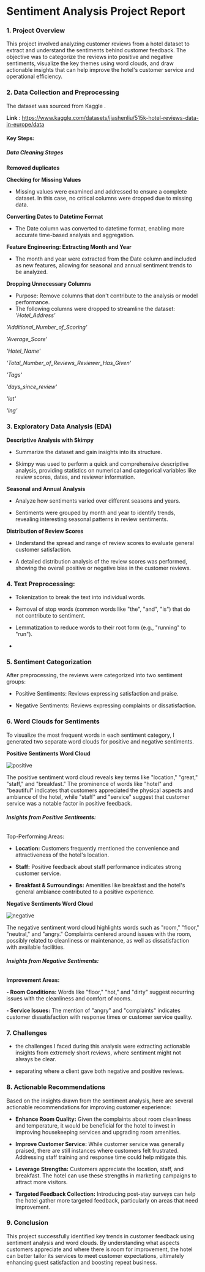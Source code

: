 # Sentiment Analysis Project Report

### 1. Project Overview

This project involved analyzing customer reviews from a hotel dataset to extract and understand the sentiments behind customer feedback. The objective was to categorize the reviews into positive and negative sentiments, visualize the key themes using word clouds, and draw actionable insights that can help improve the hotel's customer service and operational efficiency.

### 2. Data Collection and Preprocessing

The dataset was sourced from Kaggle . 

**Link** : https://www.kaggle.com/datasets/jiashenliu/515k-hotel-reviews-data-in-europe/data

#### Key Steps:

##### Data Cleaning Stages

**Removed duplicates**

**Checking for Missing Values**
- Missing values were examined and addressed to ensure a complete dataset. In this case, no critical columns were dropped due to missing data.

**Converting Dates to Datetime Format**

- The Date column was converted to datetime format, enabling more accurate time-based analysis and aggregation.
  
**Feature Engineering: Extracting Month and Year**

- The month and year were extracted from the Date column and included as new features, allowing for seasonal and annual sentiment trends to be analyzed.

**Dropping Unnecessary Columns**

- Purpose: Remove columns that don't contribute to the analysis or model performance.
- The following columns were dropped to streamline the dataset:
_'Hotel_Address'_

_'Additional_Number_of_Scoring'_

_'Average_Score'_

_'Hotel_Name'_

_'Total_Number_of_Reviews_Reviewer_Has_Given'_

_'Tags'_

_'days_since_review'_

_'lat'_

_'lng'_

### 3. Exploratory Data Analysis (EDA)

**Descriptive Analysis with Skimpy**

- Summarize the dataset and gain insights into its structure.

- Skimpy was used to perform a quick and comprehensive descriptive analysis, providing statistics on numerical and categorical variables like review scores, dates, and reviewer information.

**Seasonal and Annual Analysis**

- Analyze how sentiments varied over different seasons and years.

- Sentiments were grouped by month and year to identify trends, revealing interesting seasonal patterns in review sentiments.
  
**Distribution of Review Scores**

- Understand the spread and range of review scores to evaluate general customer satisfaction.

- A detailed distribution analysis of the review scores was performed, showing the overall positive or negative bias in the customer reviews.
  
### 4. Text Preprocessing:

- Tokenization to break the text into individual words.
  
- Removal of stop words (common words like "the", "and", "is") that do not contribute to sentiment.
  
- Lemmatization to reduce words to their root form (e.g., "running" to "run").
- 
### 5. Sentiment Categorization

After preprocessing, the reviews were categorized into two sentiment groups:

 - Positive Sentiments: Reviews expressing satisfaction and praise.
   
- Negative Sentiments: Reviews expressing complaints or dissatisfaction.
  
### 6. Word Clouds for Sentiments

To visualize the most frequent words in each sentiment category, I generated two separate word clouds for positive and negative sentiments.

**Positive Sentiments Word Cloud**

![positive](https://github.com/richardmukechiwa/NLP-Sentiment-Analysis/blob/main/positive_sentiments.png)

The positive sentiment word cloud reveals key terms like "location," "great," "staff," and "breakfast." The prominence of words like "hotel" and "beautiful" indicates that customers appreciated the physical aspects and ambiance of the hotel, while "staff" and "service" suggest that customer service was a notable factor in positive feedback.

###### **Insights from Positive Sentiments:**

Top-Performing Areas:

- **Location:** Customers frequently mentioned the convenience and attractiveness of the hotel's location.
  
- **Staff:** Positive feedback about staff performance indicates strong customer service.
  
- **Breakfast & Surroundings:** Amenities like breakfast and the hotel's general ambiance contributed to a positive experience.
  

**Negative Sentiments Word Cloud**

![negative](https://github.com/richardmukechiwa/NLP-Sentiment-Analysis/blob/main/negative_sentiments.png)

The negative sentiment word cloud highlights words such as "room," "floor," "neutral," and "angry." Complaints centered around issues with the room, possibly related to cleanliness or maintenance, as well as dissatisfaction with available facilities.

###### **Insights from Negative Sentiments:**

**Improvement Areas:**

**- Room Conditions:** Words like "floor," "hot," and "dirty" suggest recurring issues with the cleanliness and comfort of rooms.
  
**- Service Issues:** The mention of "angry" and "complaints" indicates customer dissatisfaction with response times or customer service quality.

### 7. Challenges

- the challenges I faced during this analysis were extracting actionable insights from extremely short reviews, where sentiment might not always be clear.

- separating where a client gave both negative and positive reviews.

### 8. Actionable Recommendations

Based on the insights drawn from the sentiment analysis, here are several actionable recommendations for improving customer experience:

- **Enhance Room Quality:** Given the complaints about room cleanliness and temperature, it would be beneficial for the hotel to invest in improving housekeeping services and upgrading room amenities.

- **Improve Customer Service:** While customer service was generally praised, there are still instances where customers felt frustrated. Addressing staff training and response time could help mitigate this.
  
- **Leverage Strengths:** Customers appreciate the location, staff, and breakfast. The hotel can use these strengths in marketing campaigns to attract more visitors.
  
- **Targeted Feedback Collection:** Introducing post-stay surveys can help the hotel gather more targeted feedback, particularly on areas that need improvement.
  
### 9. Conclusion

This project successfully identified key trends in customer feedback using sentiment analysis and word clouds. By understanding what aspects customers appreciate and where there is room for improvement, the hotel can better tailor its services to meet customer expectations, ultimately enhancing guest satisfaction and boosting repeat business.

